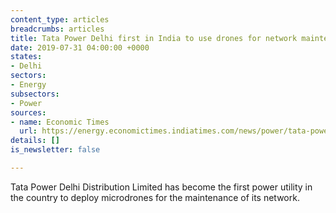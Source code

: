```yaml
---
content_type: articles
breadcrumbs: articles
title: Tata Power Delhi first in India to use drones for network maintenance
date: 2019-07-31 04:00:00 +0000
states:
- Delhi
sectors:
- Energy
subsectors:
- Power
sources:
- name: Economic Times
  url: https://energy.economictimes.indiatimes.com/news/power/tata-power-delhi-first-in-india-to-use-drones-for-network-maintenance/70371965
details: []
is_newsletter: false

---
```

Tata Power Delhi Distribution Limited has become the first power utility in the country to deploy microdrones for the maintenance of its network.
